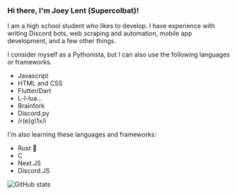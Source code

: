 ### Hi there, I'm Joey Lent (Supercolbat)!

I am a high school student who likes to develop. I have experience with writing Discord bots, web scraping and automation, mobile app development, and a few other things.

I consider myself as a Pythonista, but I can also use the following languages or frameworks.

- Javascript
- HTML and CSS
- Flutter/Dart
- L-l-lua...
- Brainfork
- Discord.py
- /r(e)g\1x/i

I'm also learning these languages and frameworks:

- Rust :crab:
- C
- Next.JS
- Discord.JS

![GitHub stats](https://github-readme-stats.vercel.app/api?username=Supercolbat&show_icons=true&theme=radical)
